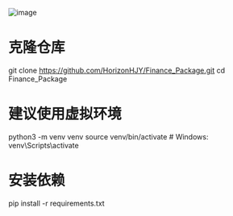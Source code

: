 ![image](https://github.com/user-attachments/assets/4e4235b9-a7d0-4974-b7b2-1e6b7eb0091c)

# 克隆仓库
git clone https://github.com/HorizonHJY/Finance_Package.git
cd Finance_Package

# 建议使用虚拟环境
python3 -m venv venv
source venv/bin/activate  # Windows: venv\Scripts\activate

# 安装依赖
pip install -r requirements.txt
